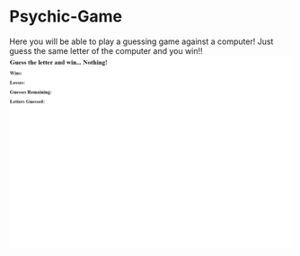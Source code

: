 # Psychic-Game
Here you will be able to play a guessing game against a computer! Just guess the same letter of the computer and you win!!
![](assets/images/game.png)
